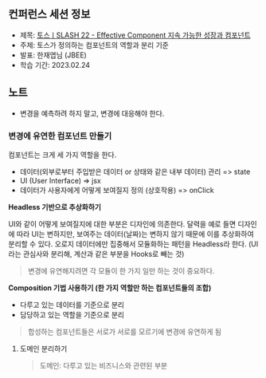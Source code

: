 ## 컨퍼런스 세션 정보

- 제목: [토스ㅣSLASH 22 - Effective Component 지속 가능한 성장과 컴포넌트](https://www.youtube.com/watch?v=fR8tsJ2r7Eg)
- 주제: 토스가 정의하는 컴포넌트의 역할과 분리 기준
- 발표: 한재엽님 (JBEE)
- 학습 기간: 2023.02.24

## 노트

- 변경을 예측하려 하지 말고, 변경에 대응해야 한다.

### 변경에 유연한 컴포넌트 만들기

컴포넌트는 크게 세 가지 역할을 한다.

- 데이터(외부로부터 주입받은 데이터 or 상태와 같은 내부 데이터) 관리 => state
- UI (User Interface) => jsx
- 데이터가 사용자에게 어떻게 보여질지 정의 (상호작용) => onClick

**Headless 기반으로 추상화하기**

UI와 같이 어떻게 보여질지에 대한 부분은 디자인에 의존한다. 달력을 예로 들면 디자인에 따라 UI는 변하지만, 보여주는 데이터(날짜)는 변하지 않기 때문에 이를 추상화하여 분리할 수 있다. 오로지 데이터에만 집중해서 모듈화하는 패턴을 Headless라 한다. (UI라는 관심사와 분리해, 계산과 같은 부분을 Hooks로 빼는 것)

> 변경에 유연해지려면 각 모듈이 한 가지 일만 하는 것이 중요하다.

**Composition 기법 사용하기 (한 가지 역할만 하는 컴포넌트들의 조합)**

- 다루고 있는 데이터를 기준으로 분리
- 담당하고 있는 역할을 기준으로 분리

> 합성하는 컴포넌트들은 서로가 서로를 모르기에 변경에 유연하게 됨

1. 도메인 분리하기
   > 도메인: 다루고 있는 비즈니스와 관련된 부분
